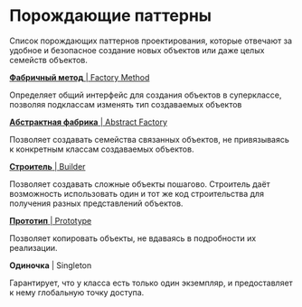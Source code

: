 # Порождающие паттерны

Список порождающих паттернов проектирования, которые отвечают за удобное и безопасное создание новых объектов или даже целых семейств объектов.

[**Фабричный метод** | Factory Method](factory-method.md)

Определяет общий интерфейс для создания объектов в суперклассе, позволяя подклассам изменять тип создаваемых объектов

[**Абстрактная фабрика** | Abstract Factory](abstract-factory.md)

Позволяет создавать семейства связанных объектов, не привязываясь к конкретным классам создаваемых объектов.

[**Строитель** | Builder](builder.md)

Позволяет создавать сложные объекты пошагово. Строитель даёт возможность использовать один и тот же код строительства для получения разных представлений объектов.

[**Прототип** | Prototype](prototype.md)

Позволяет копировать объекты, не вдаваясь в подробности их реализации.

**Одиночка** | Singleton

Гарантирует, что у класса есть только один экземпляр, и предоставляет к нему глобальную точку доступа.